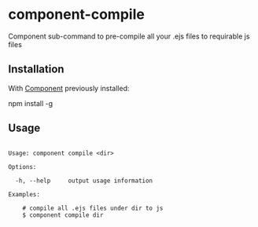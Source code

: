 component-compile
=================

Component sub-command to pre-compile all your .ejs files to requirable js files

## Installation

  With [Component](http://github.com/component/component) previously installed:

  npm install -g
  
## Usage

```

Usage: component compile <dir>

Options:

  -h, --help     output usage information

Examples:

    # compile all .ejs files under dir to js
    $ component compile dir

```

